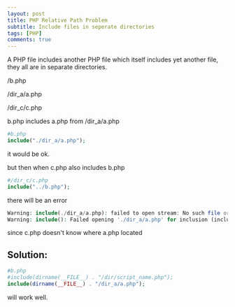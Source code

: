 ```yaml
---
layout: post
title: PHP Relative Path Problem
subtitle: Include files in seperate directories
tags: [PHP]
comments: true
---
```


A PHP file includes another PHP file which itself includes yet another file, they all are in separate directories.

/b.php

/dir_a/a.php

/dir_c/c.php

b.php includes a.php from /dir_a/a.php

```php
#b.php
include("./dir_a/a.php");
```
it would be ok.

but then when c.php also includes b.php 
```php
#/dir_c/c.php
include("../b.php");
```
there will be an error
```php
Warning: include(./dir_a/a.php): failed to open stream: No such file or directory in ...
Warning: include(): Failed opening './dir_a/a.php' for inclusion (include_path='.:') in ....
```
since c.php doesn't know where a.php located
 
 ## Solution:

```php
#b.php
#include(dirname(__FILE__) . "/dir/script_name.php");
include(dirname(__FILE__) . "/dir_a/a.php");
```
will work well.

